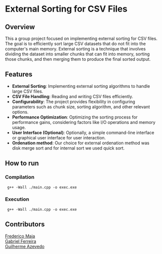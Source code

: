 # External Sorting for CSV Files

## Overview

This a group project focused on implementing external sorting for CSV files. The goal is to efficiently sort large CSV datasets that do not fit into the computer's main memory. External sorting is a technique that involves dividing the dataset into smaller chunks that can fit into memory, sorting those chunks, and then merging them to produce the final sorted output.

## Features

- **External Sorting**: Implementing external sorting algorithms to handle large CSV files.
- **CSV File Handling**: Reading and writing CSV files efficiently.
- **Configurability**: The project provides flexibility in configuring parameters such as chunk size, sorting algorithm, and other relevant options.
- **Performance Optimization**: Optimizing the sorting process for performance gains, considering factors like I/O operations and memory usage.
- **User Interface (Optional)**: Optionally, a simple command-line interface or graphical user interface for user interaction.
- **Ordenation method**: Our choice for external ordenation method was disk merge sort and for internal sort we used quick sort.

## How to run

### Compilation

```
 g++ -Wall ./main.cpp -o exec.exe
```

### Execution

```
 g++ -Wall ./main.cpp -o exec.exe
```

## Contributors

[Frederico Maia](https://github.com/fredmaia)<br>
[Gabriel Ferreira](https://github.com/Ferreira327)<br>
[Guilherme Azevedo](https://github.com/Gui-L-Azevedo)
